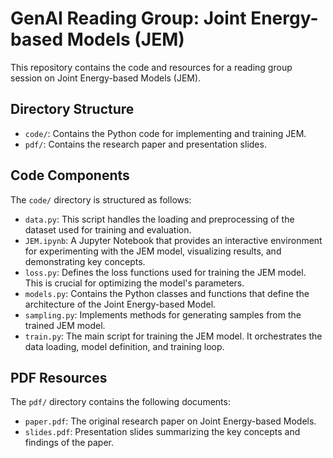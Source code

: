 # GenAI Reading Group: Joint Energy-based Models (JEM)

This repository contains the code and resources for a reading group session on Joint Energy-based Models (JEM).

## Directory Structure

- `code/`: Contains the Python code for implementing and training JEM.
- `pdf/`: Contains the research paper and presentation slides.

## Code Components

The `code/` directory is structured as follows:

- `data.py`: This script handles the loading and preprocessing of the dataset used for training and evaluation.
- `JEM.ipynb`: A Jupyter Notebook that provides an interactive environment for experimenting with the JEM model, visualizing results, and demonstrating key concepts.
- `loss.py`: Defines the loss functions used for training the JEM model. This is crucial for optimizing the model's parameters.
- `models.py`: Contains the Python classes and functions that define the architecture of the Joint Energy-based Model.
- `sampling.py`: Implements methods for generating samples from the trained JEM model.
- `train.py`: The main script for training the JEM model. It orchestrates the data loading, model definition, and training loop.

## PDF Resources

The `pdf/` directory contains the following documents:

- `paper.pdf`: The original research paper on Joint Energy-based Models.
- `slides.pdf`: Presentation slides summarizing the key concepts and findings of the paper.
